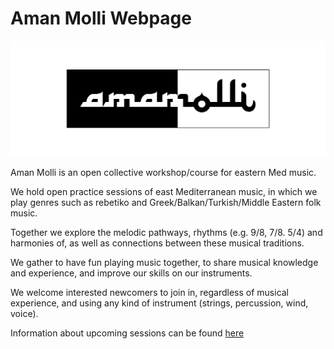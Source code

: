 # Aman Molli Webpage

![Aman Molli](banner.png)

Aman Molli is an open collective workshop/course for eastern Med music.

We hold open practice sessions of east Mediterranean music, in which we play genres such as rebetiko and Greek/Balkan/Turkish/Middle Eastern folk music. 

Together we explore the melodic pathways, rhythms (e.g. 9/8, 7/8. 5/4) and harmonies of, as well as connections between these musical traditions. 

We gather to have fun playing music together, to share musical knowledge and experience, and improve our skills on our instruments. 

We welcome interested newcomers to join in, regardless of musical experience, and using any kind of instrument (strings, percussion, wind, voice). 

Information about upcoming sessions can be found [here](!https://radar.squat.net/en/aman-molli)
